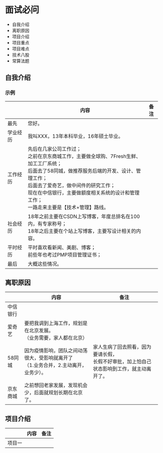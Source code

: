 # 面试必问

- 自我介绍
- 离职原因
- 项目介绍
- 项目重点
- 项目难点
- 技术八股
- 常算法题

## 自我介绍

### 示例

|      | 内容                                                                                                                                                             | 备注 |
|------|----------------------------------------------------------------------------------------------------------------------------------------------------------------|----|
| 最先   | 您好。                                                                                                                                                            |    |
| 学业经历 | 我叫XXX，13年本科毕业，16年硕士毕业。                                                                                                                                         |    |
| 工作经历 | 先后在几家公司工作过；<br/>之前在京东商城工作，主要做全球购、7Fresh生鲜、加工工厂系统；<br/>后面去了58同城，做推荐服务后端的开发、设计、管理工作；<br/>后面去了爱奇艺，做中间件的研究工作；<br/>现在在中信银行，主要做额度相关系统的设计和管理工作；<br/>一路走来主要是【技术+管理】路线。 |    |
| 社会经历 | 18年之前主要在CSDN上写博客，年度总排名在100内，有专家称号；<br/>18年之后主要在个站上写博客，主要写设计相关的内容。                                                                                              |    |
| 平时经历 | 平时喜欢看新闻、美剧、博客；<br/>前些年也考过PMP项目管理证书；                                                                                                                            |    |
| 最后   | 大概这些情况。                                                                                                                                                        |    |

## 离职原因

|      | 内容                                               | 备注                                                |
|------|--------------------------------------------------|---------------------------------------------------|
| 中信银行 |                                                  |                                                   |
| 爱奇艺  | 要把我调到上海工作，规划是在北京发展。<br/>（业务需要，家人都在北京）            |                                                   |
| 58同城 | 因为疫情影响，团队之间动荡很大，受影响就离开了<br/>（1.业务合并，2.主动离开，业务少）。 | 家人生病了回去照看，因为要请长假，<br/>长假不好审批，加上怕自己状态影响到工作，就主动离开了。 |
| 京东商城 | 之前想回老家发展，发现机会少，后面就规划长期在北京了。                      |                                                   |

## 项目介绍


|      | 内容                                          | 备注 |
|------|---------------------------------------------|----|
| 项目一  |                      |    |


